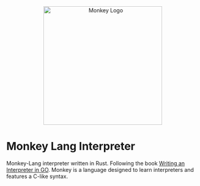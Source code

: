 <div align="center">

<img alt="Monkey Logo" src="https://interpreterbook.com/img/monkey_logo-d5171d15.png" width="310">

</div>

# Monkey Lang Interpreter

Monkey-Lang interpreter written in Rust. Following the book 
[Writing an Interpreter in GO](https://interpreterbook.com). Monkey is a language
designed to learn interpreters and features a C-like syntax.

